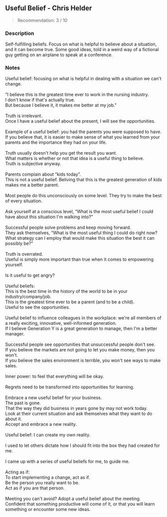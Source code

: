 ## Useful Belief - Chris Helder
> Recommendation: 3 / 10
    
### Description
Self-fulfilling beliefs. Focus on what is helpful to believe about a situation, and it can become true. Some good ideas, told in a weird way of a fictional guy getting on an airplane to speak at a conference.
    
### Notes
Useful belief: focusing on what is helpful in dealing with a situation we can't change.<br>
<br>
"I believe this is the greatest time ever to work in the nursing industry.<br>
 I don't know if that's actually true.<br>
 But because I believe it, it makes me better at my job."<br>
<br>
Truth is irrelevant.<br>
Once I have a useful belief about the present, I will see the opportunities.<br>
<br>
Example of a useful belief: you had the parents you were supposed to have.<br>
If you believe that, it is easier to make sense of what you learned from your parents and the importance they had on your life.<br>
<br>
Truth usually doesn't help you get the result you want.<br>
What matters is whether or not that idea is a useful thing to believe.<br>
Truth is subjective anyway.<br>
<br>
Parents complain about “kids today”.<br>
This is not a useful belief.  Beliving that this is the greatest generation of kids makes me a better parent.<br>
<br>
Most people do this unconsciously on some level. They try to make the best of every situation.<br>
<br>
Ask yourself at a conscious level, “What is the most useful belief I could have about this situation I'm walking into?”<br>
<br>
Successful people solve problems and keep moving forward.<br>
They ask themselves, “What is the most useful thing I could do right now? What strategy can I employ that would make this situation the best it can possibly be?”<br>
<br>
Truth is overrated.<br>
Useful is simply more important than true when it comes to empowering yourself.<br>
<br>
Is it useful to get angry?<br>
<br>
Useful beliefs:<br>
This is the best time in the history of the world to be in your industry/company/job.<br>
This is the greatest time ever to be a parent (and to be a child).<br>
Useful to see the opportunities.<br>
<br>
Useful belief to influence colleagues in the workplace: we're all members of a really exciting, innovative, well-informed generation.<br>
If I believe Generation Y is a great generation to manage, then I'm a better manager.<br>
<br>
Successful people see opportunities that unsuccessful people don't see.<br>
If you believe the markets are not going to let you make money, then you won't.<br>
If you believe the sales environment is terrible, you won't see ways to make sales.<br>
<br>
Inner power: to feel that everything will be okay. <br>
<br>
Regrets need to be transformed into opportunities for learning.<br>
<br>
Embrace a new useful belief for your business.<br>
The past is gone.<br>
That the way they did business in years gone by may not work today.<br>
Look at their current situation and ask themselves what they want to do about it.<br>
Accept and embrace a new reality.<br>
<br>
Useful belief: I can create my own reality.<br>
<br>
I used to let others dictate how I should fit into the box they had created for me.<br>
<br>
I came up with a series of useful beliefs for me, to guide me.<br>
<br>
Acting as if:<br>
To start implementing a change, act as if.<br>
Be the person you really want to be.<br>
Act as if you are that person.<br>
<br>
Meeting you can't avoid?  Adopt a useful belief about the meeting.<br>
Confident that something productive will come of it, or that you will learn something or encounter some new ideas.

